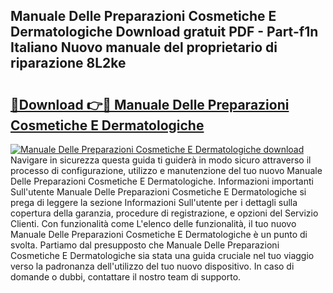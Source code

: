 ## Manuale Delle Preparazioni Cosmetiche E Dermatologiche Download gratuit PDF - Part-f1n Italiano Nuovo manuale del proprietario di riparazione 8L2ke

# <h2><a href="http://dfepmc0.blite.top/?on=Manuale+Delle+Preparazioni+Cosmetiche+E+Dermatologiche">🔗Download 👉🔴 Manuale Delle Preparazioni Cosmetiche E Dermatologiche</a></h2>

[![Manuale Delle Preparazioni Cosmetiche E Dermatologiche download](https://i.imgur.com/lujVjoI.png)](http://dfepmc0.blite.top/?on=Manuale+Delle+Preparazioni+Cosmetiche+E+Dermatologiche)
Navigare in sicurezza questa guida ti guiderà in modo sicuro attraverso il processo di configurazione, utilizzo e manutenzione del tuo nuovo Manuale Delle Preparazioni Cosmetiche E Dermatologiche. Informazioni importanti Sull'utente Manuale Delle Preparazioni Cosmetiche E Dermatologiche si prega di leggere la sezione Informazioni Sull'utente per i dettagli sulla copertura della garanzia, procedure di registrazione, e opzioni del Servizio Clienti. Con funzionalità come L'elenco delle funzionalità, il tuo nuovo Manuale Delle Preparazioni Cosmetiche E Dermatologiche è un punto di svolta. Partiamo dal presupposto che Manuale Delle Preparazioni Cosmetiche E Dermatologiche sia stata una guida cruciale nel tuo viaggio verso la padronanza dell'utilizzo del tuo nuovo dispositivo. In caso di domande o dubbi, contattare il nostro team di supporto.
